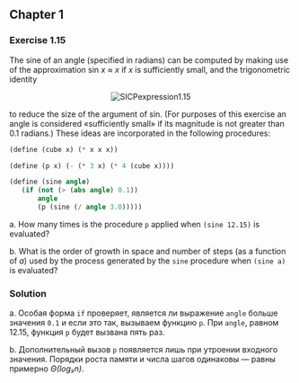 ## Chapter 1

### Exercise 1.15

The sine of an angle (specified in radians) can be computed by making use of the approximation sin _x ≈ x_ if _x_ is sufficiently small, and the trigonometric identity

<p align="center">
  <img src="https://i.ibb.co/vdcYcvy/SICPexpression1-15.png" alt="SICPexpression1.15" title="SICPexpression1.15">
</p>

to reduce the size of the argument of sin. (For purposes of this exercise an angle is considered «sufficiently small» if its magnitude is not greater than 0.1 radians.) These ideas are incorporated in the following procedures:

```scheme
(define (cube x) (* x x x))

(define (p x) (- (* 3 x) (* 4 (cube x))))

(define (sine angle)
   (if (not (> (abs angle) 0.1))
       angle
       (p (sine (/ angle 3.0)))))
```

a.  How many times is the procedure `p` applied when `(sine 12.15)` is evaluated?

b.  What is the order of growth in space and number of steps (as a function of _a_) used by the process generated by the `sine` procedure when `(sine a)` is evaluated?

### Solution

a. Особая форма `if` проверяет, является ли выражение `angle` больше значения `0.1` и если это так, вызываем функцию `p`. При `angle`, равном 12.15, функция `p` будет вызвана пять раз.

b. Дополнительный вызов `p` появляется лишь при утроении входного значения. Порядки роста памяти и числа шагов одинаковы — равны примерно _Θ(log₃n)_.

